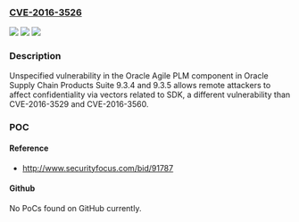 ### [CVE-2016-3526](https://cve.mitre.org/cgi-bin/cvename.cgi?name=CVE-2016-3526)
![](https://img.shields.io/static/v1?label=Product&message=n%2Fa&color=blue)
![](https://img.shields.io/static/v1?label=Version&message=n%2Fa&color=blue)
![](https://img.shields.io/static/v1?label=Vulnerability&message=n%2Fa&color=brighgreen)

### Description

Unspecified vulnerability in the Oracle Agile PLM component in Oracle Supply Chain Products Suite 9.3.4 and 9.3.5 allows remote attackers to affect confidentiality via vectors related to SDK, a different vulnerability than CVE-2016-3529 and CVE-2016-3560.

### POC

#### Reference
- http://www.securityfocus.com/bid/91787

#### Github
No PoCs found on GitHub currently.

